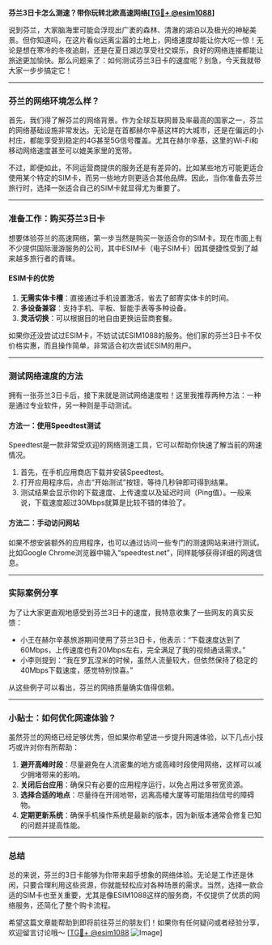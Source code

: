 **芬兰3日卡怎么测速？带你玩转北欧高速网络[[TG💪+ @esim1088](https://t.me/s/esim1088)]**

说到芬兰，大家脑海里可能会浮现出广袤的森林、清澈的湖泊以及极光的神秘美景。但你知道吗，在这片看似远离尘嚣的土地上，网络速度却能让你大吃一惊！无论是想在寒冷的冬夜追剧，还是在夏日湖边享受社交娱乐，良好的网络连接都能让旅途更加愉快。那么问题来了：如何测试芬兰3日卡的速度呢？别急，今天我就带大家一步步搞定它！

---

### 芬兰的网络环境怎么样？

首先，我们得了解芬兰的网络背景。作为全球互联网普及率最高的国家之一，芬兰的网络基础设施非常发达。无论是在首都赫尔辛基这样的大城市，还是在偏远的小村庄，都能享受到稳定的4G甚至5G信号覆盖。尤其在赫尔辛基，这里的Wi-Fi和移动网络速度甚至可以媲美家里的宽带。

不过，即便如此，不同运营商提供的服务还是有差异的。比如某些地方可能更适合使用某个特定的SIM卡，而另一些地方则更适合其他品牌。因此，当你准备去芬兰旅行时，选择一张适合自己的SIM卡就显得尤为重要了。

---

### 准备工作：购买芬兰3日卡

想要体验芬兰的高速网络，第一步当然是购买一张适合你的SIM卡。现在市面上有不少提供国际漫游服务的公司，其中ESIM卡（电子SIM卡）因其便捷性受到了越来越多旅行者的青睐。

#### ESIM卡的优势
1. **无需实体卡槽**：直接通过手机设置激活，省去了邮寄实体卡的时间。
2. **多设备兼容**：支持手机、平板、智能手表等多种设备。
3. **灵活切换**：可以根据目的地自由更换运营商套餐。

如果你还没尝试过ESIM卡，不妨试试ESIM1088的服务。他们家的芬兰3日卡不仅价格实惠，而且操作简单，非常适合初次尝试ESIM的用户。

---

### 测试网络速度的方法

拥有一张芬兰3日卡后，接下来就是测试网络速度啦！这里我推荐两种方法：一种是通过专业软件，另一种则是手动测试。

#### 方法一：使用Speedtest测试
Speedtest是一款非常受欢迎的网络测速工具，它可以帮助你快速了解当前的网速情况。

1. 首先，在手机应用商店下载并安装Speedtest。
2. 打开应用程序后，点击“开始测试”按钮，等待几秒钟即可得到结果。
3. 测试结果会显示你的下载速度、上传速度以及延迟时间（Ping值）。一般来说，下载速度超过30Mbps就算是比较不错的体验了。

#### 方法二：手动访问网站
如果不想安装额外的应用程序，也可以通过访问一些专门的测速网站来进行测试。比如Google Chrome浏览器中输入“speedtest.net”，同样能够获得详细的网速信息。

---

### 实际案例分享

为了让大家更直观地感受到芬兰3日卡的速度，我特意收集了一些网友的真实反馈：

- 小王在赫尔辛基旅游期间使用了芬兰3日卡，他表示：“下载速度达到了60Mbps，上传速度也有20Mbps左右，完全满足了我的视频通话需求。”
- 小李则提到：“我在罗瓦涅米的时候，虽然人流量较大，但依然保持了稳定的40Mbps下载速度，感觉特别惊喜。”

从这些例子可以看出，芬兰的网络质量确实值得信赖。

---

### 小贴士：如何优化网速体验？

虽然芬兰的网络已经足够优秀，但如果你希望进一步提升网速体验，以下几点小技巧或许对你有所帮助：

1. **避开高峰时段**：尽量避免在人流密集的地方或高峰时段使用网络，这样可以减少拥堵带来的影响。
2. **关闭后台应用**：确保只有必要的应用程序运行，以免占用过多带宽资源。
3. **选择合适的地点**：尽量待在开阔地带，远离高楼大厦等可能阻挡信号的障碍物。
4. **定期更新系统**：确保手机操作系统是最新的版本，因为新版本通常会修复已知的问题并提高性能。

---

### 总结

总的来说，芬兰的3日卡能够为你带来超乎想象的网络体验。无论是工作还是休闲，只要合理利用这些资源，你就能轻松应对各种场景的需求。当然，选择一款合适的SIM卡也至关重要，尤其是像ESIM1088这样的服务商，不仅提供了优质的网络服务，还简化了整个购卡流程。

希望这篇文章能帮助到即将前往芬兰的朋友们！如果你有任何疑问或者经验分享，欢迎留言讨论哦～ [[TG💪+ @esim1088](https://t.me/s/esim1088) ![Image](https://i.postimg.cc/4NQfJmqS/Snipaste-2025-05-13-00-14-12.png)]